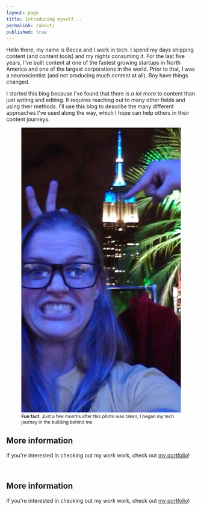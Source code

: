 ```yaml
---
layout: page
title: Introducing myself...
permalink: /about/
published: true
---
```


<html>
<head>
<meta name="viewport" content="width=device-width, initial-scale=1.0">
<link rel="stylesheet" href="style.css">
</head>
<body>
  <div class="wrapper">
    <article class="img-info">
      <p> Hello there, my name is Becca and I work in tech. I spend my days shipping content (and content tools) and my nights consuming it. For the last five years, I've built content at one of the fastest growing startups in North America and one of the largest corporations in the world. Prior to that, I was a neuroscientist (and not producing much content at all). Boy have things changed.</p>
      <p>I started this blog because I've found that there is <i>a lot</i> more to content than just writing and editing. It requires reaching out to many other fields and using their methods. I'll use this blog to describe the many different approaches I've used along the way, which I hope can help others in their content journeys.
      </p>
    </article>
    <figure class="img-me">
    <img src="https://raw.githubusercontent.com/beccarobins/beccarobins.github.io/master/images/becca-stupid-face.jpg" alt="Photograph of Becca's lovely face with the Empire State Building in the background.">
    <figcaption style="font-size: 12px"><strong>Fun fact</strong>: Just a few months after this photo was taken, I began my tech journey in the building behind me.</figcaption>
    </figure>
    <div>
    <H2>More information</H2>
    <p>If you're interested in checking out my <i>work</i> work, check out <a href="https://www.beccarobins.com" target="_blank">my portfolio</a>!
    </p>
    <br>
    </div>
  </div>
   <div class="test">
    <H2 class="test">More information</H2>
    <p class="test">If you're interested in checking out my <i>work</i> work, check out <a href="https://www.beccarobins.com" target="_blank">my portfolio</a>!
    </p>
    <br>
    </div>
</body>
</html>

